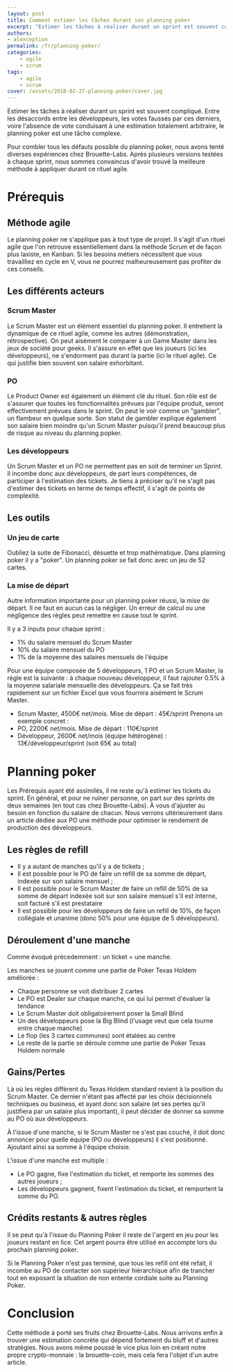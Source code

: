 ```yaml
---
layout: post
title: Comment estimer les tâches durant son planning poker
excerpt: "Estimer les tâches à réaliser durant un sprint est souvent compliqué. Entre les désaccords entre les développeurs, les votes faussés par ces derniers, voire l'absence de vote conduisant à une estimation totalement arbitraire, le planning poker est une tâche complexe."
authors:
- alexception
permalink: /fr/planning-poker/
categories:
    - agile
    - scrum
tags:
    - agile
    - scrum
cover: /assets/2018-02-27-planning-poker/cover.jpg
---
```


Estimer les tâches à réaliser durant un sprint est souvent compliqué.
Entre les désaccords entre les développeurs, les votes faussés par ces derniers,
voire l'absence de vote conduisant à une estimation totalement arbitraire,
le planning poker est une tâche complexe.

Pour combler tous les défauts possible du planning poker, nous avons tenté
diverses expériences chez Brouette-Labs. Après plusieurs versions testées à
chaque sprint, nous sommes convaincus d'avoir trouvé la meilleure méthode à
appliquer durant ce rituel agile.

# Prérequis

## Méthode agile

Le planning poker ne s'applique pas à tout type de projet. Il s'agit d'un rituel
agile que l'on retrouve essentiellement dans la méthode Scrum et de façon plus
laxiste, en Kanban. Si les besoins métiers nécessitent que vous travailliez en
cycle en V, vous ne pourrez malheureusement pas profiter de ces conseils.

## Les différents acteurs

### Scrum Master

Le Scrum Master est un élément essentiel du planning poker. Il entretient la
dynamique de ce rituel agile, comme les autres (démonstration, rétrospective).
On peut aisément le comparer à un Game Master dans les jeux de société pour
geeks. Il s'assure en effet que les joueurs (ici les développeurs), ne
s'endorment pas durant la partie (ici le rituel agile). Ce qui justifie bien
souvent son salaire exhorbitant.

### PO

Le Product Owner est également un élément clé du rituel. Son rôle est de
s'assurer que toutes les fonctionnalités prévues par l'équipe produit, seront
effectivement prévues dans le sprint. On peut le voir comme un "gambler", un
flambeur en quelque sorte. Son statut de gambler explique également son salaire
bien moindre qu'un Scrum Master puisqu'il prend beaucoup plus de risque au
niveau du planning popker.

### Les développeurs

Un Scrum Master et un PO ne permettent pas en soit de terminer un Sprint. Il
incombe donc aux développeurs, de part leurs compétences, de participer à
l'estimation des tickets. Je tiens à préciser qu'il ne s'agit pas d'estimer des
tickets en terme de temps effectif, il s'agit de points de complexité.

## Les outils

### Un jeu de carte

Oubliez la suite de Fibonacci, désuette et trop mathématique. Dans planning
poker il y a "poker". Un planning poker se fait donc avec un jeu de 52 cartes.

### La mise de départ

Autre information importante pour un planning poker réussi, la mise de départ.
Il ne faut en aucun cas la négliger. Un erreur de calcul ou une négligence des
règles peut remettre en cause tout le sprint.

Il y a 3 inputs pour chaque sprint :
 - 1% du salaire mensuel du Scrum Master
 - 10% du salaire mensuel du PO
 - 1% de la moyenne des salaires mensuels de l'équipe

Pour une équipe composée de 5 développeurs, 1 PO et un Scrum Master, la règle
est la suivante : à chaque nouveau développeur, il faut rajouter 0.5% à la
moyenne salariale mensuelle des développeurs. Ça se fait très rapidement sur
un fichier Excel que vous fournira aisément le Scrum Master.

- Scrum Master, 4500€ net/mois. Mise de départ : 45€/sprint
Prenons un exemple concret :
 - PO, 2200€ net/mois. Mise de départ : 110€/sprint
 - Développeur, 2600€ net/mois (équipe hétérogène) : 13€/développeur/sprint
 (soit 65€ au total)

# Planning poker

Les Prérequis ayant été assimilés, il ne reste qu'à estimer les tickets du
sprint. En général, et pour ne ruiner personne, on part sur des sprints de deux
semaines (en tout cas chez Brouette-Labs). À vous d'ajuster au besoin en
fonction du salaire de chacun. Nous verrons ultérieurement dans un article
dédiée aux PO une méthode pour optimiser le rendement de production des
développeurs.

## Les règles de refill

 - Il y a autant de manches qu'il y a de tickets ;
 - Il est possible pour le PO de faire un refill de sa somme de départ, indexée
 sur son salaire mensuel ;
 - Il est possible pour le Scrum Master de faire un refill de 50% de sa somme de
 départ indexée soit sur son salaire mensuel s'il est interne, soit facturé s'il
 est prestataire
 - Il est possible pour les développeurs de faire un refill de 10%, de façon
 collégiale et unanime (donc 50% pour une équipe de 5 développeurs).

## Déroulement d'une manche

Comme évoqué précedemment : un ticket = une manche.

Les manches se jouent comme une partie de Poker Texas Holdem améliorée :
 - Chaque personne se voit distribuer 2 cartes
 - Le PO est Dealer sur chaque manche, ce qui lui permet d'évaluer la tendance
 - Le Scrum Master doit obligatoirement poser la Small Blind
 - Un des développeurs pose la Big Blind (l'usage veut que cela tourne entre
 chaque manche)
 - Le flop (les 3 cartes communes) sont étalées au centre
 - Le reste de la partie se déroule comme une partie de Poker Texas Holdem
 normale

## Gains/Pertes

Là où les règles diffèrent du Texas Holdem standard revient à la position du
Scrum Master. Ce dernier n'étant pas affecté par les choix décisionnels
techniques ou business, et ayant donc son salaire (et ses pertes qu'il
justifiera par un salaire plus important), il peut décider de donner sa somme au
PO où aux développeurs.

À l'issue d'une manche, si le Scrum Master ne s'est pas couché, il doit donc
annoncer pour quelle équipe (PO ou développeurs) il s'est positionné. Ajoutant
ainsi sa somme à l'équipe choisie.

L'issue d'une manche est multiple :
 - Le PO gagne, fixe l'estimation du ticket, et remporte les sommes des autres
 joueurs ;
 - Les développeurs gagnent, fixent l'estimation du ticket, et remportent la
 somme du PO.

## Crédits restants & autres règles

Il se peut qu'à l'issue du Planning Poker il reste de l'argent en jeu pour
les joueurs restant en lice. Cet argent pourra être utilisé en accompte lors
du prochain planning poker.

Si le Planning Poker n'est pas terminé, que tous les refill ont été refait,
il incombe au PO de contacter son supérieur hiérarchique afin de trancher tout
en exposant la situation de non entente cordiale suite au Planning Poker.

# Conclusion

Cette méthode à porté ses fruits chez Brouette-Labs. Nous arrivons enfin à
trouver une estimation concrète qui dépend fortement du bluff et d'autres
stratégies. Nous avons même poussé le vice plus loin en créant notre propre
crypto-monnaie : la brouette-coin, mais cela fera l'objet d'un autre article.
